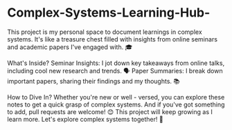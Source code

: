 # Complex-Systems-Learning-Hub-
This project is my personal space to document learnings in complex systems. It's like a treasure chest filled with insights from online seminars and academic papers I've engaged with. 🎓

What's Inside?
Seminar Insights: I jot down key takeaways from online talks, including cool new research and trends. 🗣️
Paper Summaries: I break down important papers, sharing their findings and my thoughts. 📚

How to Dive In?
Whether you're new or well - versed, you can explore these notes to get a quick grasp of complex systems. And if you've got something to add, pull requests are welcome! 😊
This project will keep growing as I learn more. Let's explore complex systems together! 🌟
